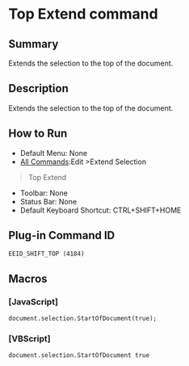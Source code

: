 # Top Extend command

## Summary

Extends the selection to the top of the document.

## Description

Extends the selection to the top of the document.

## How to Run

- Default Menu: None
- [All Commands](../tools/all_commands):Edit \>Extend Selection
>Top Extend
- Toolbar: None
- Status Bar: None
- Default Keyboard Shortcut: CTRL+SHIFT+HOME

## Plug-in Command ID

```
EEID_SHIFT_TOP (4184)```

## Macros

### \[JavaScript\]

```
document.selection.StartOfDocument(true);
```

### \[VBScript\]

```
document.selection.StartOfDocument true
```
